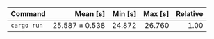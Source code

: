 | Command | Mean [s] | Min [s] | Max [s] | Relative |
|:---|---:|---:|---:|---:|
| `cargo run` | 25.587 ± 0.538 | 24.872 | 26.760 | 1.00 |
